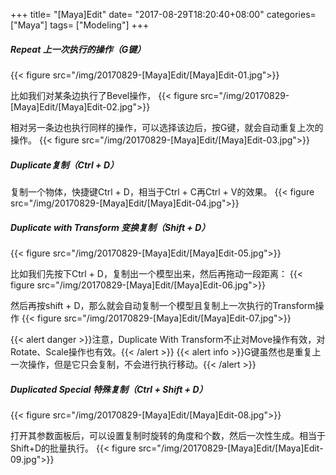 +++
title= "[Maya]Edit"
date= "2017-08-29T18:20:40+08:00"
categories= ["Maya"]
tags= ["Modeling"]
+++
 
 
##### Repeat 上一次执行的操作（G键）
{{< figure src="/img/20170829-[Maya]Edit/[Maya]Edit-01.jpg">}}

比如我们对某条边执行了Bevel操作，
{{< figure src="/img/20170829-[Maya]Edit/[Maya]Edit-02.jpg">}}

相对另一条边也执行同样的操作，可以选择该边后，按G键，就会自动重复上次的操作。
{{< figure src="/img/20170829-[Maya]Edit/[Maya]Edit-03.jpg">}}

##### Duplicate复制（Ctrl + D）
复制一个物体，快捷键Ctrl + D，相当于Ctrl + C再Ctrl + V的效果。
{{< figure src="/img/20170829-[Maya]Edit/[Maya]Edit-04.jpg">}}

##### Duplicate with Transform 变换复制（Shift + D）
{{< figure src="/img/20170829-[Maya]Edit/[Maya]Edit-05.jpg">}}

比如我们先按下Ctrl + D，复制出一个模型出来，然后再拖动一段距离：
{{< figure src="/img/20170829-[Maya]Edit/[Maya]Edit-06.jpg">}}

然后再按shift + D，那么就会自动复制一个模型且复制上一次执行的Transform操作
{{< figure src="/img/20170829-[Maya]Edit/[Maya]Edit-07.jpg">}}

{{< alert danger >}}注意，Duplicate With Transform不止对Move操作有效，对Rotate、Scale操作也有效。{{< /alert >}}
{{< alert info >}}G键虽然也是重复上一次操作，但是它只会复制，不会进行执行移动。{{< /alert >}}

##### Duplicated Special 特殊复制（Ctrl + Shift + D）
{{< figure src="/img/20170829-[Maya]Edit/[Maya]Edit-08.jpg">}}

打开其参数面板后，可以设置复制时旋转的角度和个数，然后一次性生成。相当于Shift+D的批量执行。
{{< figure src="/img/20170829-[Maya]Edit/[Maya]Edit-09.jpg">}}